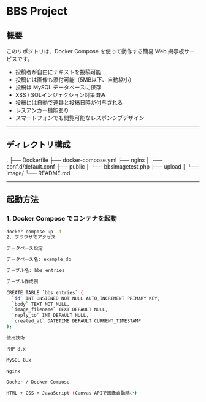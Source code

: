 # BBS Project

## 概要
このリポジトリは、Docker Compose を使って動作する簡易 Web 掲示板サービスです。  
- 投稿者が自由にテキストを投稿可能  
- 投稿には画像も添付可能（5MB以下、自動縮小）  
- 投稿は MySQL データベースに保存  
- XSS / SQLインジェクション対策済み  
- 投稿には自動で連番と投稿日時が付与される  
- レスアンカー機能あり  
- スマートフォンでも閲覧可能なレスポンシブデザイン  

---

## ディレクトリ構成
.
├── Dockerfile
├── docker-compose.yml
├── nginx
│ └── conf.d/default.conf
├── public
│ └── bbsimagetest.php
├── upload
│ └── image/
└── README.md

---

## 起動方法
### 1. Docker Compose でコンテナを起動
```bash
docker compose up -d
2. ブラウザでアクセス

データベース設定

データベース名: example_db

テーブル名: bbs_entries

テーブル作成例

CREATE TABLE `bbs_entries` (
  `id` INT UNSIGNED NOT NULL AUTO_INCREMENT PRIMARY KEY,
  `body` TEXT NOT NULL,
  `image_filename` TEXT DEFAULT NULL,
  `reply_to` INT DEFAULT NULL,
  `created_at` DATETIME DEFAULT CURRENT_TIMESTAMP
);

使用技術

PHP 8.x

MySQL 8.x

Nginx

Docker / Docker Compose

HTML + CSS + JavaScript (Canvas APIで画像自動縮小)
